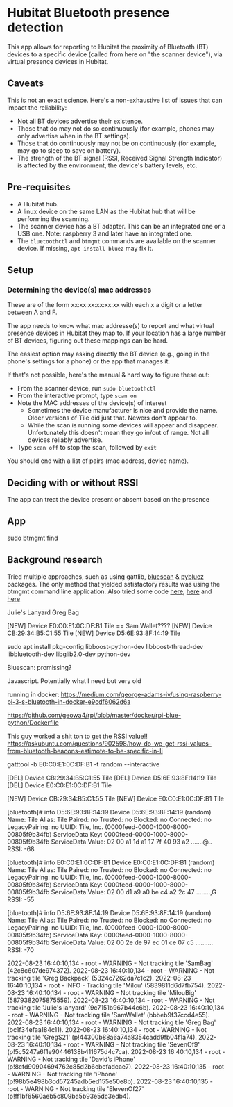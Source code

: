 # Hubitat Bluetooth presence detection

This app allows for reporting to Hubitat the proximity of Bluetooth (BT) devices to a specific device (called from here on "the scanner device"), via virtual presence devices in Hubitat.

## Caveats

This is not an exact science. Here's a non-exhaustive list of issues that can impact the reliability:
* Not all BT devices advertise their existence.
* Those that do may not do so continuously (for example, phones may only advertise when in the BT settings).
* Those that do continuously may not be on continuously (for example, may go to sleep to save on battery).
* The strength of the BT signal (RSSI, Received Signal Strength Indicator) is affected by the environment, the device's battery levels, etc.

## Pre-requisites

* A Hubitat hub.
* A linux device on the same LAN as the Hubitat hub that will be performing the scanning.
* The scanner device has a BT adapter. This can be an integrated one or a USB one.
  Note: raspberry 3 and later have an integrated one.
* The `bluetoothctl` and `btmgmt` commands are available on the scanner device. 
  If missing, `apt install bluez` may fix it.

## Setup

### Determining the device(s) mac addresses

These are of the form xx:xx:xx:xx:xx:xx with each x a digit or a letter between A and F. 

The app needs to know what mac addresse(s) to report and what virtual presence devices in Hubitat they map to.
If your location has a large number of BT devices, figuring out these mappings can be hard. 

The easiest option may asking directly the BT device (e.g., going in the phone's settings for a phone)
or the app that manages it.

If that's not possible, here's the manual & hard way to figure these out:

* From the scanner device, run `sudo bluetoothctl`
* From the interactive prompt, type `scan on`
* Note the MAC addresses of the device(s) of interest
  * Sometimes the device manufacturer is nice and provide the name. Older versions of Tile did just that. Newers don't appear to.
  * While the scan is running some devices will appear and disappear. Unfortunately this doesn't mean they go in/out of range. Not all devices reliably advertise.
* Type `scan off` to stop the scan, followed by `exit`

You should end with a list of pairs (mac address, device name).

## Deciding with or without RSSI

The app can treat the device present or absent based on the presence   

## App

sudo btmgmt find

## Background research

Tried multiple approaches, such as using gattlib, [bluescan](https://pypi.org/project/bluescan/) & [pybluez](https://github.com/pybluez/pybluez) packages. The only method that yielded satisfactory results
was using the btmgmt command line application.
Also tried some code [here](https://github.com/dagar/bluetooth-proximity), [here](https://github.com/ewenchou/bluetooth-proximity) and [here](https://github.com/noelportugal/tilefinder)

 

Julie's Lanyard
Greg Bag

[NEW] Device E0:C0:E1:0C:DF:B1 Tile == Sam Wallet????
[NEW] Device CB:29:34:B5:C1:55 Tile
[NEW] Device D5:6E:93:8F:14:19 Tile


sudo apt install pkg-config libboost-python-dev libboost-thread-dev libbluetooth-dev libglib2.0-dev python-dev

Bluescan: promissing?


Javascript. Potentially what I need but very old



running in docker:
https://medium.com/george-adams-iv/using-raspberry-pi-3-s-bluetooth-in-docker-e9cdf6062d6a


https://github.com/geowa4/rpi/blob/master/docker/rpi-blue-python/Dockerfile


This guy worked a shit ton to get the RSSI value!!
https://askubuntu.com/questions/902598/how-do-we-get-rssi-values-from-bluetooth-beacons-estimote-to-be-specific-in-li





gatttool -b E0:C0:E1:0C:DF:B1 -t random --interactive

[DEL] Device CB:29:34:B5:C1:55 Tile
[DEL] Device D5:6E:93:8F:14:19 Tile
[DEL] Device E0:C0:E1:0C:DF:B1 Tile



[NEW] Device CB:29:34:B5:C1:55 Tile
[NEW] Device E0:C0:E1:0C:DF:B1 Tile

[bluetooth]# info D5:6E:93:8F:14:19
Device D5:6E:93:8F:14:19 (random)
        Name: Tile
        Alias: Tile
        Paired: no
        Trusted: no
        Blocked: no
        Connected: no
        LegacyPairing: no
        UUID: Tile, Inc.                (0000feed-0000-1000-8000-00805f9b34fb)
        ServiceData Key: 0000feed-0000-1000-8000-00805f9b34fb
        ServiceData Value:
  02 00 a1 1d a1 17 7f 40 93 a2                    .......@..
        RSSI: -68


[bluetooth]# info E0:C0:E1:0C:DF:B1
Device E0:C0:E1:0C:DF:B1 (random)
        Name: Tile
        Alias: Tile
        Paired: no
        Trusted: no
        Blocked: no
        Connected: no
        LegacyPairing: no
        UUID: Tile, Inc.                (0000feed-0000-1000-8000-00805f9b34fb)
        ServiceData Key: 0000feed-0000-1000-8000-00805f9b34fb
        ServiceData Value:
  02 00 d1 a9 a0 be c4 a2 2c 47                    ........,G
        RSSI: -55

[bluetooth]# info D5:6E:93:8F:14:19
Device D5:6E:93:8F:14:19 (random)
        Name: Tile
        Alias: Tile
        Paired: no
        Trusted: no
        Blocked: no
        Connected: no
        LegacyPairing: no
        UUID: Tile, Inc.                (0000feed-0000-1000-8000-00805f9b34fb)
        ServiceData Key: 0000feed-0000-1000-8000-00805f9b34fb
        ServiceData Value:
  02 00 2e de 97 ec 01 ce 07 c5                    ..........
        RSSI: -70



2022-08-23 16:40:10,134 - root - WARNING - Not tracking tile 'SamBag' (42c8c607de974372).
2022-08-23 16:40:10,134 - root - WARNING - Not tracking tile 'Greg Backpack' (5324c7262da7c1c2).
2022-08-23 16:40:10,134 - root - INFO - Tracking tile 'Milou' (5839811d6d7fb754).
2022-08-23 16:40:10,134 - root - WARNING - Not tracking tile 'MilouBig' (5879382075875559).
2022-08-23 16:40:10,134 - root - WARNING - Not tracking tile 'Julie's lanyard' (9c7151b967b44c6b).
2022-08-23 16:40:10,134 - root - WARNING - Not tracking tile 'SamWallet' (bbbeb9f37ccd4e55).
2022-08-23 16:40:10,134 - root - WARNING - Not tracking tile 'Greg Bag' (bc1f34efaa184c11).
2022-08-23 16:40:10,134 - root - WARNING - Not tracking tile 'GregS21' (p!44300b88a6a74a8354cadd9fb04f1a74).
2022-08-23 16:40:10,134 - root - WARNING - Not tracking tile 'SevenOf9' (p!5c5247a6f1e90446138b411675d4c7ca).
2022-08-23 16:40:10,134 - root - WARNING - Not tracking tile 'David’s iPhone' (p!8cfd90904694762c85d2b6cbefadcae7).
2022-08-23 16:40:10,135 - root - WARNING - Not tracking tile 'iPhone' (p!98b5e498b3cd57245adb5ed155e50e8b).
2022-08-23 16:40:10,135 - root - WARNING - Not tracking tile 'ElevenOf27' (p!ff1bf6560aeb5c809ba5b93e5dc3edb4).


